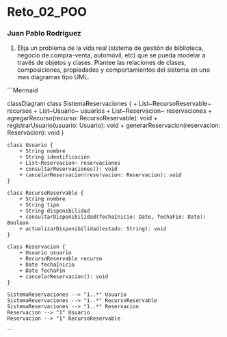 # Reto_02_POO
### Juan Pablo Rodríguez 

1. Elija un problema de la vida real (sistema de gestión de biblioteca, negocio de compra-venta, automóvil, etc) que se pueda modelar a través de objetos y clases. Plantee las relaciones de clases, composiciones, propiedades y comportamientos del sistema en uno mas diagramas tipo UML.


´´´Mermaid

classDiagram
    class SistemaReservaciones {
        + List~RecursoReservable~ recursos
        + List~Usuario~ usuarios
        + List~Reservacion~ reservaciones
        + agregarRecurso(recurso: RecursoReservable): void
        + registrarUsuario(usuario: Usuario): void
        + generarReservacion(reservacion: Reservacion): void
    }

    class Usuario {
        + String nombre
        + String identificación
        + List~Reservacion~ reservaciones
        + consultarReservaciones(): void
        + cancelarReservacion(reservacion: Reservacion): void
    }

    class RecursoReservable {
        + String nombre
        + String tipo
        + String disponibilidad
        + consultarDisponibilidad(fechaInicio: Date, fechaFin: Date): Boolean
        + actualizarDisponibilidad(estado: String): void
    }

    class Reservacion {
        + Usuario usuario
        + RecursoReservable recurso
        + Date fechaInicio
        + Date fechaFin
        + cancelarReservacion(): void
    }

    SistemaReservaciones --> "1..*" Usuario
    SistemaReservaciones --> "1..*" RecursoReservable
    SistemaReservaciones --> "1..*" Reservacion
    Reservacion --> "1" Usuario
    Reservacion --> "1" RecursoReservable

´´´
